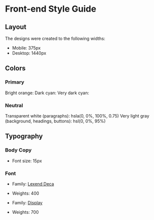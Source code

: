 # Front-end Style Guide

## Layout

The designs were created to the following widths:

- Mobile: 375px
- Desktop: 1440px

## Colors

### Primary

Bright orange: 
Dark cyan: 
Very dark cyan: 

### Neutral

Transparent white (paragraphs): hsla(0, 0%, 100%, 0.75)
Very light gray (background, headings, buttons): hsl(0, 0%, 95%)

## Typography

### Body Copy

- Font size: 15px

### Font

- Family: [Lexend Deca](https://fonts.google.com/specimen/Lexend+Deca)
- Weights: 400

- Family: [ Display](https://fonts.google.com/specimen/Big+Shoulders+Display)
- Weights: 700
